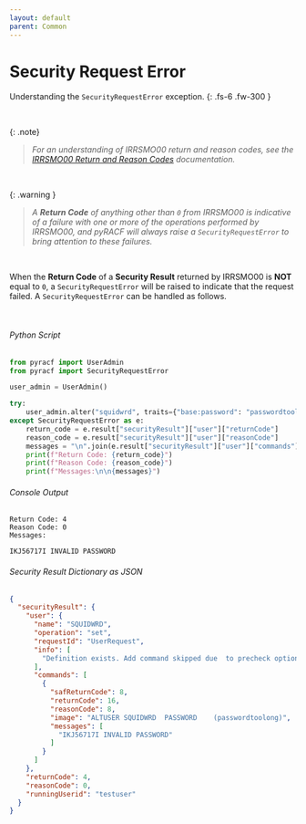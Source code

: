 ```yaml
---
layout: default
parent: Common
---
```


# Security Request Error

Understanding the `SecurityRequestError` exception.
{: .fs-6 .fw-300 }

&nbsp;

{: .note}
> _For an understanding of IRRSMO00 return and reason codes, see the [IRRSMO00 Return and Reason Codes](https://www.ibm.com/docs/en/zos/3.2.0?topic=operations-return-reason-codes) documentation._

&nbsp;

{: .warning }
> _A **Return Code** of anything other than `0` from IRRSMO00 is indicative of a failure with one or more of the operations performed by IRRSMO00, and pyRACF will always raise a `SecurityRequestError` to bring attention to these failures._

&nbsp;

When the **Return Code** of a **Security Result** returned by IRRSMO00 is **NOT** equal to `0`, a `SecurityRequestError` will be raised to indicate that the request failed. A `SecurityRequestError` can be handled as follows.

&nbsp;

###### Python Script
```python
from pyracf import UserAdmin
from pyracf import SecurityRequestError

user_admin = UserAdmin()

try:
    user_admin.alter("squidwrd", traits={"base:password": "passwordtoolong"})
except SecurityRequestError as e:
    return_code = e.result["securityResult"]["user"]["returnCode"]
    reason_code = e.result["securityResult"]["user"]["reasonCode"]
    messages = "\n".join(e.result["securityResult"]["user"]["commands"][0]["messages"])
    print(f"Return Code: {return_code}")
    print(f"Reason Code: {reason_code}")
    print(f"Messages:\n\n{messages}")
```

###### Console Output
```console
Return Code: 4
Reason Code: 0
Messages: 

IKJ56717I INVALID PASSWORD
```

###### Security Result Dictionary as JSON
```json
{
  "securityResult": {
    "user": {
      "name": "SQUIDWRD",
      "operation": "set",
      "requestId": "UserRequest",
      "info": [
        "Definition exists. Add command skipped due  to precheck option"
      ],
      "commands": [
        {
          "safReturnCode": 8,
          "returnCode": 16,
          "reasonCode": 8,
          "image": "ALTUSER SQUIDWRD  PASSWORD    (passwordtoolong)",
          "messages": [
            "IKJ56717I INVALID PASSWORD"
          ]
        }
      ]
    },
    "returnCode": 4,
    "reasonCode": 0,
    "runningUserid": "testuser"
  }
}
```